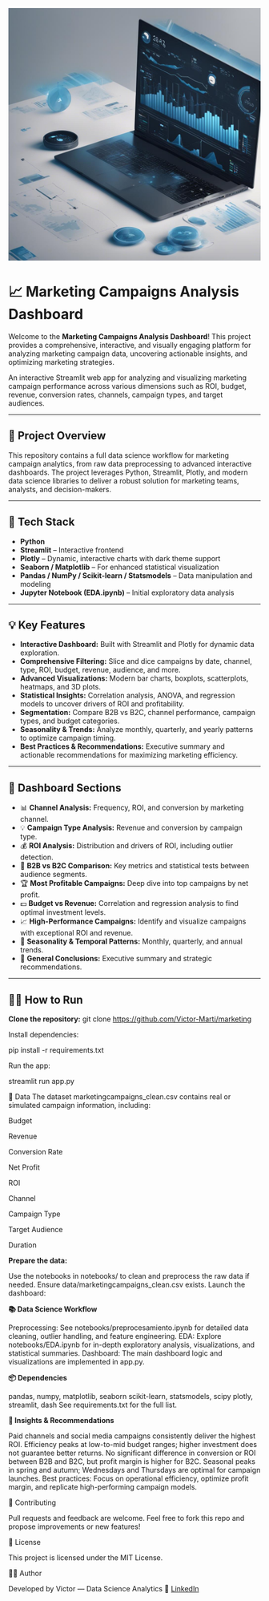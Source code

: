 
![Banner](images/output_20250526_102343.jpg)

# 📈 Marketing Campaigns Analysis Dashboard

Welcome to the **Marketing Campaigns Analysis Dashboard**! This project provides a comprehensive, interactive, and visually engaging platform for analyzing marketing campaign data, uncovering actionable insights, and optimizing marketing strategies.

An interactive Streamlit web app for analyzing and visualizing marketing campaign performance across various dimensions such as ROI, budget, revenue, conversion rates, channels, campaign types, and target audiences.


---

## 🚀 Project Overview

This repository contains a full data science workflow for marketing campaign analytics, from raw data preprocessing to advanced interactive dashboards. The project leverages Python, Streamlit, Plotly, and modern data science libraries to deliver a robust solution for marketing teams, analysts, and decision-makers.

---

## 🧰 Tech Stack

- **Python**
- **Streamlit** – Interactive frontend
- **Plotly** – Dynamic, interactive charts with dark theme support
- **Seaborn / Matplotlib** – For enhanced statistical visualization
- **Pandas / NumPy / Scikit-learn / Statsmodels** – Data manipulation and modeling
- **Jupyter Notebook (EDA.ipynb)** – Initial exploratory data analysis
 
---

## 💡 Key Features

- **Interactive Dashboard:** Built with Streamlit and Plotly for dynamic data exploration.
- **Comprehensive Filtering:** Slice and dice campaigns by date, channel, type, ROI, budget, revenue, audience, and more.
- **Advanced Visualizations:** Modern bar charts, boxplots, scatterplots, heatmaps, and 3D plots.
- **Statistical Insights:** Correlation analysis, ANOVA, and regression models to uncover drivers of ROI and profitability.
- **Segmentation:** Compare B2B vs B2C, channel performance, campaign types, and budget categories.
- **Seasonality & Trends:** Analyze monthly, quarterly, and yearly patterns to optimize campaign timing.
- **Best Practices & Recommendations:** Executive summary and actionable recommendations for maximizing marketing efficiency.

---

## 🚀 Dashboard Sections

- 📊 **Channel Analysis:** Frequency, ROI, and conversion by marketing channel.
- 💡 **Campaign Type Analysis:** Revenue and conversion by campaign type.
- 💰 **ROI Analysis:** Distribution and drivers of ROI, including outlier detection.
- 🎯 **B2B vs B2C Comparison:** Key metrics and statistical tests between audience segments.
- 🏆 **Most Profitable Campaigns:** Deep dive into top campaigns by net profit.
- 💵 **Budget vs Revenue:** Correlation and regression analysis to find optimal investment levels.
- 📈 **High-Performance Campaigns:** Identify and visualize campaigns with exceptional ROI and revenue.
- 📅 **Seasonality & Temporal Patterns:** Monthly, quarterly, and annual trends.
- 🧠 **General Conclusions:** Executive summary and strategic recommendations.

---

## 🧑‍💻 How to Run

**Clone the repository:**
git clone https://github.com/Victor-Marti/marketing


Install dependencies:

pip install -r requirements.txt

Run the app:

streamlit run app.py

📝 Data
The dataset marketingcampaigns_clean.csv contains real or simulated campaign information, including:

Budget

Revenue

Conversion Rate

Net Profit

ROI

Channel

Campaign Type

Target Audience

Duration

**Prepare the data:**

Use the notebooks in notebooks/ to clean and preprocess the raw data if needed.
Ensure data/marketingcampaigns_clean.csv exists.
Launch the dashboard:

**📚 Data Science Workflow**

Preprocessing: See notebooks/preprocesamiento.ipynb for detailed data cleaning, outlier handling, and feature engineering.
EDA: Explore notebooks/EDA.ipynb for in-depth exploratory analysis, visualizations, and statistical summaries.
Dashboard: The main dashboard logic and visualizations are implemented in app.py.

**📦 Dependencies**

pandas, numpy, matplotlib, seaborn
scikit-learn, statsmodels, scipy
plotly, streamlit, dash
See requirements.txt for the full list.

**📝 Insights & Recommendations**

Paid channels and social media campaigns consistently deliver the highest ROI.
Efficiency peaks at low-to-mid budget ranges; higher investment does not guarantee better returns.
No significant difference in conversion or ROI between B2B and B2C, but profit margin is higher for B2C.
Seasonal peaks in spring and autumn; Wednesdays and Thursdays are optimal for campaign launches.
Best practices: Focus on operational efficiency, optimize profit margin, and replicate high-performing campaign models.

🤝 Contributing

Pull requests and feedback are welcome. Feel free to fork this repo and propose improvements or new features!

📜 License

This project is licensed under the MIT License.

👨‍💼 Author

Developed by Victor — Data Science Analytics
🔗 [LinkedIn](https://www.linkedin.com/in/victormartic)
